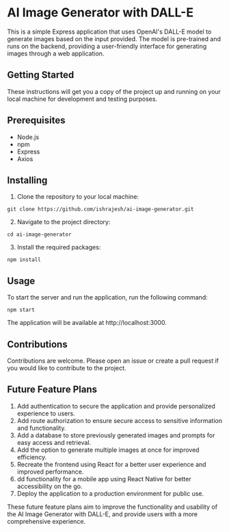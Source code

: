 # AI Image Generator with DALL-E
This is a simple Express application that uses OpenAI's DALL-E model to generate images based on the input provided. The model is pre-trained and runs on the backend, providing a user-friendly interface for generating images through a web application.

## Getting Started
These instructions will get you a copy of the project up and running on your local machine for development and testing purposes.

## Prerequisites
- Node.js
- npm
- Express
- Axios

## Installing
1. Clone the repository to your local machine:
```
git clone https://github.com/ishrajesh/ai-image-generator.git 
```
2. Navigate to the project directory:
```
cd ai-image-generator
```
3. Install the required packages:
```
npm install
```

## Usage
To start the server and run the application, run the following command:
```
npm start
```
The application will be available at http://localhost:3000.

## Contributions
Contributions are welcome. Please open an issue or create a pull request if you would like to contribute to the project.


## Future Feature Plans
1. Add authentication to secure the application and provide personalized experience to users.
2. Add route authorization to ensure secure access to sensitive information and functionality.
3. Add a database to store previously generated images and prompts for easy access and retrieval.
4. Add the option to generate multiple images at once for improved efficiency.
5. Recreate the frontend using React for a better user experience and improved performance.
6. dd functionality for a mobile app using React Native for better accessibility on the go.
7. Deploy the application to a production environment for public use.

These future feature plans aim to improve the functionality and usability of the AI Image Generator with DALL-E, and provide users with a more comprehensive experience.
